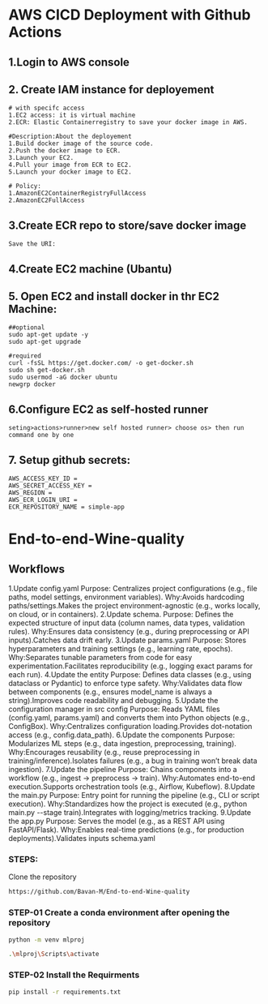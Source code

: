 # AWS CICD Deployment with Github Actions
## 1.Login to AWS console
## 2. Create IAM instance for deployement

    # with specifc access
    1.EC2 access: it is virtual machine
    2.ECR: Elastic Containerregistry to save your docker image in AWS.

    #Description:About the deployement
    1.Build docker image of the source code.
    2.Push the docker image to ECR.
    3.Launch your EC2.
    4.Pull your image from ECR to EC2.
    5.Launch your docker image to EC2.

    # Policy:
    1.AmazonEC2ContainerRegistryFullAccess
    2.AmazonEC2FullAccess
## 3.Create ECR repo to store/save docker image
    Save the URI: 
## 4.Create EC2 machine (Ubantu)

## 5. Open EC2 and install docker in thr EC2 Machine:
    ##optional
    sudo apt-get update -y
    sudo apt-get upgrade

    #required
    curl -fsSL https://get.docker.com/ -o get-docker.sh
    sudo sh get-docker.sh
    sudo usermod -aG docker ubuntu
    newgrp docker

## 6.Configure EC2 as self-hosted runner
    seting>actions>runner>new self hosted runner> choose os> then run command one by one

## 7. Setup github secrets:
    AWS_ACCESS_KEY_ID =
    AWS_SECRET_ACCESS_KEY =
    AWS_REGION =
    AWS_ECR_LOGIN_URI =
    ECR_REPOSITORY_NAME = simple-app

    

# End-to-end-Wine-quality

## Workflows
1.Update config.yaml
    Purpose: Centralizes project configurations (e.g., file paths, model settings, environment variables).
    Why:Avoids hardcoding paths/settings.Makes the project environment-agnostic (e.g., works locally, on cloud, or in containers).
2.Update schema.
    Purpose: Defines the expected structure of input data (column names, data types, validation rules).
    Why:Ensures data consistency (e.g., during preprocessing or API inputs).Catches data drift early.
3.Update params.yaml
    Purpose: Stores hyperparameters and training settings (e.g., learning rate, epochs).
    Why:Separates tunable parameters from code for easy experimentation.Facilitates reproducibility (e.g., logging exact params for each run).
4.Update the entity
    Purpose: Defines data classes (e.g., using dataclass or Pydantic) to enforce type safety.
    Why:Validates data flow between components (e.g., ensures model_name is always a string).Improves code readability and debugging.
5.Update the configuration manager in src config
    Purpose: Reads YAML files (config.yaml, params.yaml) and converts them into Python objects (e.g., ConfigBox).
    Why:Centralizes configuration loading.Provides dot-notation access (e.g., config.data_path).
6.Update the components
    Purpose: Modularizes ML steps (e.g., data ingestion, preprocessing, training).
    Why:Encourages reusability (e.g., reuse preprocessing in training/inference).Isolates failures (e.g., a bug in training won’t break data ingestion).
7.Update the pipeline
    Purpose: Chains components into a workflow (e.g., ingest → preprocess → train).
    Why:Automates end-to-end execution.Supports orchestration tools (e.g., Airflow, Kubeflow).
8.Update the main.py
    Purpose: Entry point for running the pipeline (e.g., CLI or script execution).
    Why:Standardizes how the project is executed (e.g., python main.py --stage train).Integrates with logging/metrics tracking.
9.Update the app.py
    Purpose: Serves the model (e.g., as a REST API using FastAPI/Flask).
    Why:Enables real-time predictions (e.g., for production deployments).Validates inputs  schema.yaml                                                                                        
### STEPS:
Clone the repository 
```bash
https://github.com/Bavan-M/End-to-end-Wine-quality
```
### STEP-01 Create a conda environment after opening the repository

```bash
python -m venv mlproj
```

```bash
.\mlproj\Scripts\activate
```
### STEP-02 Install the Requirments
```bash
pip install -r requirements.txt








